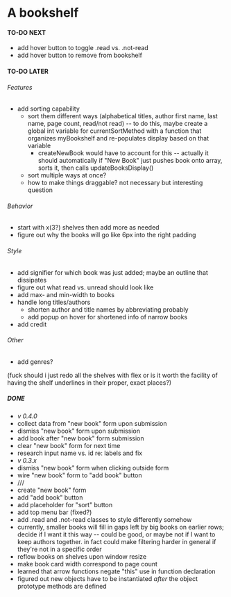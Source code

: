 # A bookshelf

#### TO-DO NEXT
- add hover button to toggle .read vs. .not-read
- add hover button to remove from bookshelf

#### TO-DO LATER
###### Features
- add sorting capability
    - sort them different ways (alphabetical titles, author first name, last name, page count, read/not read) -- to do this, maybe create a global int variable for currentSortMethod with a function that organizes myBookshelf and re-populates display based on that variable 
        - createNewBook would have to account for this -- actually it should automatically if "New Book" just pushes book onto array, sorts it, then calls updateBooksDisplay()
    - sort multiple ways at once?
    - how to make things draggable?  not necessary but interesting question
###### Behavior
- start with x(3?) shelves then add more as needed
- figure out why the books will go like 6px into the right padding
###### Style
- add signifier for which book was just added; maybe an outline that dissipates
- figure out what read vs. unread should look like
- add max- and min-width to books
- handle long titles/authors
    - shorten author and title names by abbreviating probably
    - add popup on hover for shortened info of narrow books
- add credit
###### Other
- add genres?

(fuck should i just redo all the shelves with flex or is it worth the facility of having the shelf underlines in their proper, exact places?)

##### DONE
- *v 0.4.0*
- collect data from "new book" form upon submission
- dismiss "new book" form upon submission
- add book after "new book" form submission
- clear "new book" form for next time
- research input name vs. id re: labels and fix
- *v 0.3.x*
- dismiss "new book" form when clicking outside form
- wire "new book" form to "add book" button
- ///
- create "new book" form
- add "add book" button
- add placeholder for "sort" button
- add top menu bar (fixed?)
- add .read and .not-read classes to style differently somehow
- currently, smaller books will fill in gaps left by big books on earlier rows; decide if I want it this way -- could be good, or maybe not if I want to keep authors together.  in fact could make filtering harder in general if they're not in a specific order
- reflow books on shelves upon window resize
- make book card width correspond to page count
- learned that arrow functions negate "this" use in function declaration
- figured out new objects have to be instantiated *after* the object prototype methods are defined